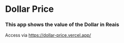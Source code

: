 # Dollar Price

### This app shows the value of the Dollar in Reais 



Access via https://dollar-price.vercel.app/


